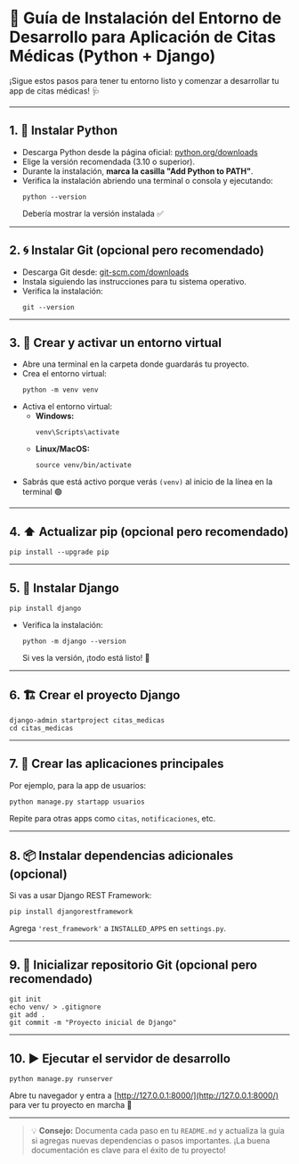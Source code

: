 # 🚀 Guía de Instalación del Entorno de Desarrollo para Aplicación de Citas Médicas (Python + Django)

¡Sigue estos pasos para tener tu entorno listo y comenzar a desarrollar tu app de citas médicas! 🩺

---

## 1. 🐍 Instalar Python

- Descarga Python desde la página oficial: [python.org/downloads](https://www.python.org/downloads/)
- Elige la versión recomendada (3.10 o superior).
- Durante la instalación, **marca la casilla "Add Python to PATH"**.
- Verifica la instalación abriendo una terminal o consola y ejecutando:
  ```
  python --version
  ```
  Debería mostrar la versión instalada ✅

---

## 2. 🌀 Instalar Git (opcional pero recomendado)

- Descarga Git desde: [git-scm.com/downloads](https://git-scm.com/downloads)
- Instala siguiendo las instrucciones para tu sistema operativo.
- Verifica la instalación:
  ```
  git --version
  ```

---

## 3. 🧪 Crear y activar un entorno virtual

- Abre una terminal en la carpeta donde guardarás tu proyecto.
- Crea el entorno virtual:
  ```
  python -m venv venv
  ```
- Activa el entorno virtual:
  - **Windows:**
    ```
    venv\Scripts\activate
    ```
  - **Linux/MacOS:**
    ```
    source venv/bin/activate
    ```
- Sabrás que está activo porque verás `(venv)` al inicio de la línea en la terminal 🟢

---

## 4. ⬆️ Actualizar pip (opcional pero recomendado)

```
pip install --upgrade pip
```

---

## 5. 🦄 Instalar Django

```
pip install django
```

- Verifica la instalación:
  ```
  python -m django --version
  ```
  Si ves la versión, ¡todo está listo! 🎉

---

## 6. 🏗️ Crear el proyecto Django

```
django-admin startproject citas_medicas
cd citas_medicas
```

---

## 7. 🧩 Crear las aplicaciones principales

Por ejemplo, para la app de usuarios:
```
python manage.py startapp usuarios
```
Repite para otras apps como `citas`, `notificaciones`, etc.

---

## 8. 📦 Instalar dependencias adicionales (opcional)

Si vas a usar Django REST Framework:
```
pip install djangorestframework
```
Agrega `'rest_framework'` a `INSTALLED_APPS` en `settings.py`.

---

## 9. 🌱 Inicializar repositorio Git (opcional pero recomendado)

```
git init
echo venv/ > .gitignore
git add .
git commit -m "Proyecto inicial de Django"
```

---

## 10. ▶️ Ejecutar el servidor de desarrollo

```
python manage.py runserver
```
Abre tu navegador y entra a [http://127.0.0.1:8000/](http://127.0.0.1:8000/) para ver tu proyecto en marcha 🚦

---

> 💡 **Consejo:** Documenta cada paso en tu `README.md` y actualiza la guía si agregas nuevas dependencias o pasos importantes. ¡La buena documentación es clave para el éxito de tu proyecto!
